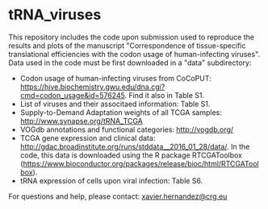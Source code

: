 # tRNA_viruses

This repository includes the code upon submission used to reproduce the results and plots of the manuscript "Correspondence of tissue-specific translational efficiencies with the codon usage of human-infecting viruses". Data used in the code must be first downloaded in a "data" subdirectory:
- Codon usage of human-infecting viruses from CoCoPUT: https://hive.biochemistry.gwu.edu/dna.cgi?cmd=codon_usage&id=576245. Find it also in Table S1.
- List of viruses and their associtaed information: Table S1.
- Supply-to-Demand Adaptation weights of all TCGA samples: http://www.synapse.org/tRNA_TCGA
- VOGdb annotations and functional categories: http://vogdb.org/
- TCGA gene expression and clinical data: http://gdac.broadinstitute.org/runs/stddata__2016_01_28/data/. In the code, this data is downloaded using the R package RTCGAToolbox (https://www.bioconductor.org/packages/release/bioc/html/RTCGAToolbox).
- tRNA expression of cells upon viral infection: Table S6.

For questions and help, please contact: xavier.hernandez@crg.eu